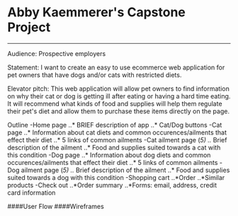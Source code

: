 # Abby Kaemmerer's Capstone Project
----------------------------------

Audience: Prospective employers

Statement: I want to create an easy to use ecommerce web application for pet owners that have dogs and/or cats with restricted diets. 

Elevator pitch: This web application will allow pet owners to find information on why their cat or dog is getting ill after eating or having a hard time eating. It will recommend what kinds of food and supplies will help them regulate their pet's diet and allow them to purchase these items directly on the page.

Outline
-Home page
..* BRIEF description of app
..* Cat/Dog buttons
-Cat page
..* Information about cat diets and common occurences/ailments that effect their diet
..* 5 links of common ailments
-Cat ailment page (*5)
..* Brief description of the ailment
..* Food and supplies suited towards a cat with this condition
-Dog page
..* Information about dog diets and common occurences/ailments that effect their diet
..* 5 links of common ailments
-Dog ailment page (*5)
..* Brief description of the ailment
..* Food and supplies suited towards a dog with this condition
-Shopping cart
..*Order
..*Similar products
-Check out
..*Order summary
..*Forms: email, address, credit card information

####User Flow
####Wireframes

